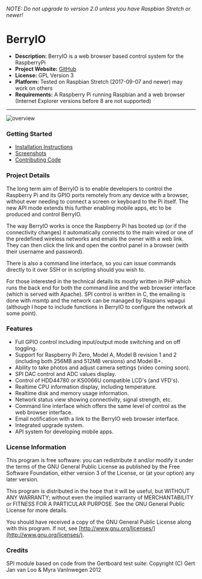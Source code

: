 *NOTE: Do not upgrade to version 2.0 unless you have Raspbian Stretch or newer!*

BerryIO
=======

- **Description:** BerryIO is a web browser based control system for the RaspberryPi
- **Project Website:** [GitHub](https://github.com/NeonHorizon/berryio)
- **License:** GPL Version 3
- **Platform:** Tested on Raspbian Stretch (2017-09-07 and newer) may work on others
- **Requirements:** A Raspberry Pi running Raspbian and a web browser (Internet Explorer versions before 8 are not supported)

---

![overview](http://frozenmist.co.uk/downloads/berryio/IMAGES/berryio.png)

### Getting Started

* [Installation Instructions](https://github.com/NeonHorizon/berryio/blob/master/INSTALL.README.txt)
* [Screenshots](https://plus.google.com/u/0/photos/109352235257103413028/albums/5786226385146681521)
* [Contributing Code](https://github.com/NeonHorizon/berryio/blob/master/CONTRIBUTING_CODE.README.txt)

### Project Details

The long term aim of BerryIO is to enable developers to control the Raspberry Pi and its GPIO ports remotely from any device with a browser, without ever needing to connect a screen or keyboard to the Pi itself. The new API mode extends this further enabling mobile apps, etc to be produced and control BerryIO.

The way BerryIO works is once the Raspberry Pi has booted up (or if the connectivity changes) it automatically connects to the main wired or one of the predefined wireless networks and emails the owner with a web link. They can then click the link and open the control panel in a browser (with their username and password).

There is also a command line interface, so you can issue commands directly to it over SSH or in scripting should you wish to.

For those interested in the technical details its mostly written in PHP which runs the back end for both the command line and the web browser interface (which is served with Apache). SPI control is written in C, the emailing is done with msmtp and the network can be managed by Raspians wpagui (although I hope to include functions in BerryIO to configure the network at some point).

### Features
- Full GPIO control including input/output mode switching and on off toggling.
- Support for Raspberry Pi Zero, Model A, Model B revision 1 and 2 (including both 256MB and 512MB versions) and Model B+.
- Ability to take photos and adjust camera settings (video coming soon).
- SPI DAC control and ADC values display.
- Control of HDD44780 or KS0066U compatible LCD's (and VFD's).
- Realtime CPU information display, including temperature.
- Realtime disk and memory usage information.
- Network status view showing connectivity, signal strength, etc.
- Command line interface which offers the same level of control as the web browser interface.
- Email notification with a link to the BerryIO web browser interface.
- Integrated upgrade system.
- API system for developing mobile apps.

### License Information

This program is free software: you can redistribute it and/or modify it under the terms of the GNU General Public License as published by the Free Software Foundation, either version 3 of the License, or (at your option) any later version.

This program is distributed in the hope that it will be useful, but WITHOUT ANY WARRANTY; without even the implied warranty of MERCHANTABILITY or FITNESS FOR A PARTICULAR PURPOSE.  See the GNU General Public License for more details.

You should have received a copy of the GNU General Public License along with this program.  If not, see [http://www.gnu.org/licenses/](http://www.gnu.org/licenses/).

### Credits

SPI module based on code from the Gertboard test suite:
Copyright (C) Gert Jan van Loo & Myra VanInwegen 2012
